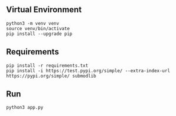 ## Virtual Environment

```
python3 -m venv venv
source venv/bin/activate
pip install --upgrade pip
```

## Requirements

```
pip install -r requirements.txt
pip install -i https://test.pypi.org/simple/ --extra-index-url https://pypi.org/simple/ submodlib
```

## Run

```
python3 app.py
```